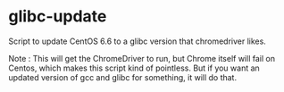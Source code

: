 # glibc-update
Script to update CentOS 6.6 to a glibc version that chromedriver likes.

Note : This will get the ChromeDriver to run, but Chrome itself will fail on Centos, which makes this script kind of pointless.  But if you want an updated version of gcc and glibc for something, it will do that.

